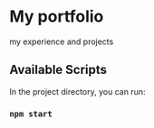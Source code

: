# My portfolio

my experience and projects

## Available Scripts

In the project directory, you can run:

### `npm start`

